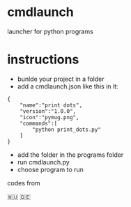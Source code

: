 # cmdlaunch
launcher for python programs

# instructions
- bunlde your project in a folder
- add a cmdlaunch.json like this in it:
```
{
	"name":"print dots",
	"version":"1.0.0",
	"icon":"pymug.png",
	"commands":[
		"python print_dots.py"
	]
}
```
- add the folder in the programs folder
- run cmdlaunch.py
- choose program to run

codes from

🇲🇺 🇩🇪 
